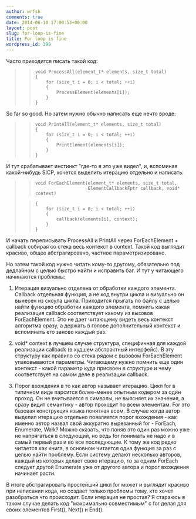 ```yaml
---
author: wrfsh
comments: true
date: 2014-06-10 17:00:53+00:00
layout: post
slug: for-loop-is-fine
title: For loop is fine
wordpress_id: 399
---
```


Часто приходится писать такой код:


<blockquote>

>     
>     void ProcessAll(element_t* elements, size_t total)
>     {
>         for (size_t i = 0; i < total; ++i)
>         {
>             ProcessElement(elements[i]);
>         }
>     }
> 
> 
</blockquote>


So far so good. Но затем нужно обычно написать еще нечто вроде:


<blockquote>

>     
>     void PrintAll(element_t* elements, size_t total)
>     {
>         for (size_t i = 0; i < total; ++i)
>         {
>             PrintElement(elements[i]);
>         }
>     }
> 
> 
</blockquote>


И тут срабатывает инстинкт "где-то я это уже видел", и, вспоминая какой-нибудь SICP, хочется выделить итерацию отдельно и написать:


<blockquote>

>     
>     void ForEachElement(element_t* elements, size_t total, 
>                         ElementCallbackFptr callback, void* context)
> 
> 

>     
>     {
>         for (size_t i = 0; i < total; ++i)
>         {
>             callback(elements[i], context);
>         }
>     }
> 
> 
</blockquote>


И начать переписывать ProcessAll и PrintAll через ForEachElement + callback собирая со стека весь контекст в context.
Такой код выглядит красиво, общее абстрагировано, частное параметризировано.

Но затем такой код нужно читать кому-то другому, обязательно под дедлайном с целью быстро найти и исправить баг. И тут у читающего начинаются проблемы:



	
  1. Итерация визуально отделена от обработки каждого элемента.
Callback отдельная функция, а не код внутри цикла и визуально он вынесен из скоупа цикла. Приходится прыгать по файлу с целью найти функцию обработки каждого элемента, помнить какая реализация callback соответствует какому из вызовов ForEachElement. Это не дает читающему видеть весь контекст алгоритма сразу, а держать в голове дополнительный контекст и вспоминать его заново каждый раз.

	
  2. void* context в лучшем случае структура, специфичная для каждой реализации callback (в худшем абстрактный интерфейс).
В эту структуру как правило со стека рядом с вызовом ForEachElement упаковываются параметры. Читающему нужно помнить еще один контекст - какой параметр куда присвоен в структуре и чему соответствует на самом деле в реализации callback.

	
  3. Порог вхождения в то как автор называет итерацию.
Цикл for в типичном виде парсится более-менее опытным кодером за один проход. Он не вчитывается в символы, не выясняет их значения, а сразу видит семантику - автор проходит по всем элементам. For это базовая конструкция языка понятная всем. В случае когда автор выделил итерацию отдельно появляется порог вхождения - как именно автор назвал свой аккуратно вырезанный for - ForEach, Enumerate, Walk? Можно сказать, что поняв это один раз можно уже не напрягаться в следующий, но ведь for понимать не надо и в самый первый раз и во все последующие. К тому же код редко читается как книга, в основном читается одна функция за раз с целью найти проблему. Если систему делают несколько авторов, каждый из которых делает свою итерацию, то за одним ForEach следует другой Enumerate уже от другого автора и порог вхождения начинает расти.


В итоге абстрагировать простейший цикл for может и выглядит красиво при написании кода, но создает только проблемы тому, кто хочет разобраться что происходит.
Если итерация не простая? Я стараюсь в таком случае делать код "максимально совместимым" с for делая для своих элементов First(), Next() и End().


